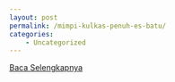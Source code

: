 ```yaml
---
layout: post
permalink: /mimpi-kulkas-penuh-es-batu/
categories:
    - Uncategorized
---
```


[Baca Selengkapnya](/03)